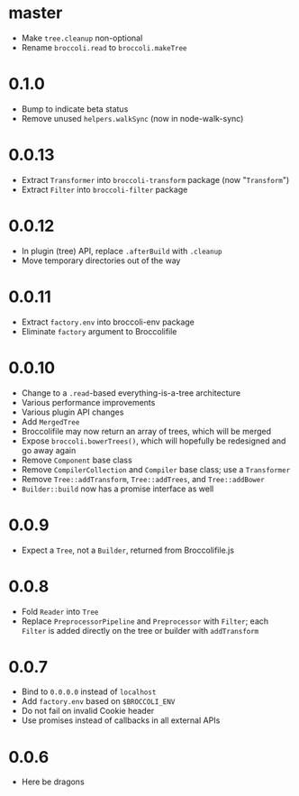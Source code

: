 # master

* Make `tree.cleanup` non-optional
* Rename `broccoli.read` to `broccoli.makeTree`

# 0.1.0

* Bump to indicate beta status
* Remove unused `helpers.walkSync` (now in node-walk-sync)

# 0.0.13

* Extract `Transformer` into `broccoli-transform` package (now "`Transform`")
* Extract `Filter` into `broccoli-filter` package

# 0.0.12

* In plugin (tree) API, replace `.afterBuild` with `.cleanup`
* Move temporary directories out of the way

# 0.0.11

* Extract `factory.env` into broccoli-env package
* Eliminate `factory` argument to Broccolifile

# 0.0.10

* Change to a `.read`-based everything-is-a-tree architecture
* Various performance improvements
* Various plugin API changes
* Add `MergedTree`
* Broccolifile may now return an array of trees, which will be merged
* Expose `broccoli.bowerTrees()`, which will hopefully be redesigned and go
  away again
* Remove `Component` base class
* Remove `CompilerCollection` and `Compiler` base class; use a `Transformer`
* Remove `Tree::addTransform`, `Tree::addTrees`, and `Tree::addBower`
* `Builder::build` now has a promise interface as well

# 0.0.9

* Expect a `Tree`, not a `Builder`, returned from Broccolifile.js

# 0.0.8

* Fold `Reader` into `Tree`
* Replace `PreprocessorPipeline` and `Preprocessor` with `Filter`; each
  `Filter` is added directly on the tree or builder with `addTransform`

# 0.0.7

* Bind to `0.0.0.0` instead of `localhost`
* Add `factory.env` based on `$BROCCOLI_ENV`
* Do not fail on invalid Cookie header
* Use promises instead of callbacks in all external APIs

# 0.0.6

* Here be dragons
